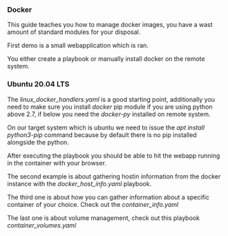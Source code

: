 ### Docker

This guide teaches you how to manage docker images, you have a wast amount of standard modules for your disposal.

First demo is a small webapplication which is ran.

You either create a playbook or manually install docker on the remote system.

### Ubuntu 20.04 LTS

The *linux_docker_handlers.yaml* is a good starting point, additionally you need to make sure you install *docker* pip module if you are using python above 2.7, if below you need the *docker-py* installed on remote system.

On our target system which is ubuntu we need to issue the *apt install python3-pip* command because by default there is no pip installed alongside the python.

After executing the playbook you should be able to hit the webapp running in the container with your browser.

The second example is about gathering hostin information from the docker instance with the *docker_host_info.yaml* playbook.

The third one is about how you can gather information about a specific container of your choice. Check out the *container_info.yaml*

The last one is about volume management, check out this playbook *container_volumes.yaml*


